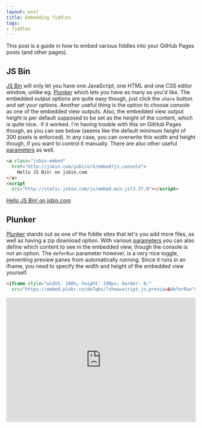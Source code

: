 ```yaml
---
layout: post
title: Embedding fiddles
tags:
- fiddles
---
```


This post is a guide in how to embed various fiddles into your GitHub Pages posts (and other pages).

## JS Bin
[JS Bin](http://jsbin.com) will only let you have one JavaScript, one HTML and one CSS editor window, unlike eg. [Plunker](https://plnkr.co) which lets you have as many as you'd like. The embedded output options are quite easy though, just click the `share` button and set your options. Another useful thing is the option to choose console as one of the embedded view outputs. Also, the embedded view output height is per default supposed to be set as the height of the content, which is quite nice.. if it worked. I'm having trouble with this on GitHub Pages though, as you can see below (seems like the default minimum height of 300 pixels is enforced). In any case, you can overwrite this width and height though, if you want to control it manually. There are also other useful [parameters](http://jsbin.com/help/how-can-i-embed-jsbin) as well.

```html
<a class="jsbin-embed"
  href="http://jsbin.com/yubiro/4/embed?js,console">
    Hello JS Bin! on jsbin.com
</a>
<script 
  src="http://static.jsbin.com/js/embed.min.js?3.37.0"></script>
```
<a class="jsbin-embed" href="http://jsbin.com/yubiro/4/embed?js,console">Hello JS Bin! on jsbin.com</a><script src="http://static.jsbin.com/js/embed.min.js?3.37.0"></script>

## Plunker
[Plunker](https://plnkr.co) stands out as one of the fiddle sites that let's you add more files, as well as having a zip download option. With various [parameters](https://ggoodman.gitbooks.io/plunker/content/embed.html) you can also define which content to see in the embedded view, though the console is not an option. The `deferRun` parameter however, is a very nice toggle, preventing preview panes from automatically running. Since it runs in an iframe, you need to specify the width and height of the embedded view yourself.

```html
<iframe style="width: 100%; height: 330px; border: 0;" 
  src="https://embed.plnkr.co/do7qbv/?show=script.js,preview&deferRun"></iframe>
```
<iframe style="width: 100%; height: 330px; border: 0;"
  src="https://embed.plnkr.co/do7qbv/?show=script.js,preview&deferRun"></iframe>
